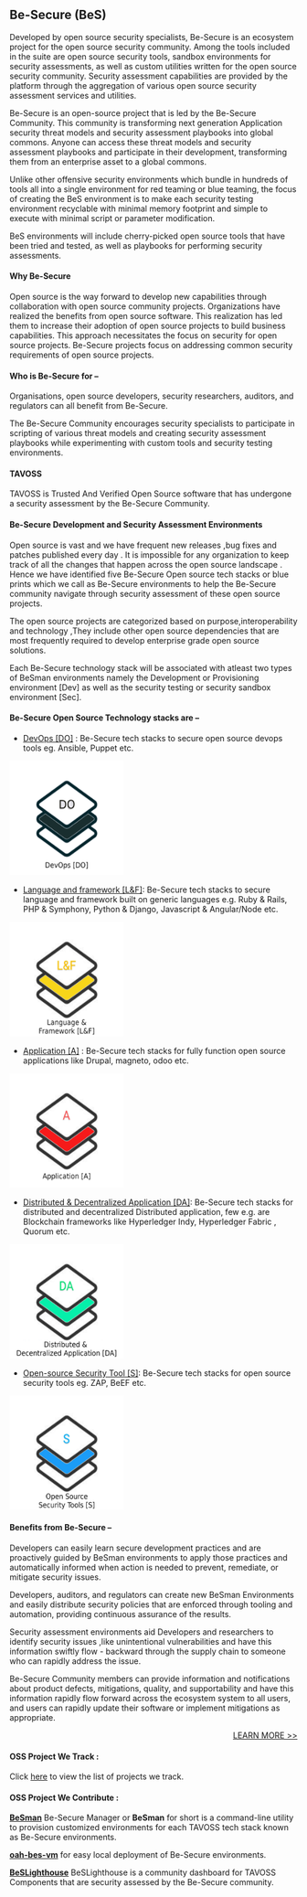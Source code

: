 ## Be-Secure (BeS)

Developed by open source security specialists, Be-Secure is an ecosystem project for the open source security community. Among the tools included in the suite are open source security tools, sandbox environments for security assessments, as well as custom utilities written for the open source security community. Security assessment capabilities are provided by the platform through the aggregation of various open source security assessment services and utilities.

Be-Secure is an open-source project that is led by the Be-Secure Community. This community is transforming next generation Application security threat models and security assessment playbooks into global commons. Anyone can access these threat models and security assessment playbooks and participate in their development, transforming them from an enterprise asset to a global commons.

Unlike other offensive security environments which bundle in hundreds of tools all into a single environment for red teaming or blue teaming, the focus of creating the BeS environment is to make each security testing environment recyclable with minimal memory footprint and simple to execute with minimal script or parameter modification.

BeS environments will include cherry-picked open source tools that have been tried and tested, as well as playbooks for performing security assessments.


#### Why Be-Secure

Open source is the way forward to develop new capabilities through collaboration with open source community projects. Organizations have realized the benefits from open source software. This realization has led them to increase their adoption of open source projects to build business capabilities. This approach necessitates the focus on security for open source projects. Be-Secure projects focus on addressing common security requirements of open source projects. 

#### Who is Be-Secure for –

Organisations, open source developers, security researchers, auditors, and regulators can all benefit from Be-Secure.

The Be-Secure Community encourages security specialists to participate in scripting of various threat models and creating security assessment playbooks while experimenting with custom tools and security testing environments.


#### TAVOSS 

TAVOSS is Trusted And Verified Open Source software that has undergone a security assessment by the Be-Secure Community.

#### Be-Secure Development and Security Assessment Environments

Open source is vast and we have frequent new releases ,bug fixes and patches published every day . It is impossible for any organization to keep track of all the changes that happen across the open source landscape . Hence we have identified five Be-Secure Open source tech stacks or blue prints which we call as Be-Secure environments to help the Be-Secure community navigate through security assessment of these open source projects. 

The open source projects are categorized based on  purpose,interoperability and technology ,They include other open source dependencies that are most frequently required to develop enterprise grade open source solutions.

Each Be-Secure technology stack will be associated with atleast two types of BeSman environments namely the Development or Provisioning environment [Dev] as well as the security testing or security sandbox environment [Sec].

#### Be-Secure Open Source Technology stacks are –

* [DevOps [DO]](./docs/bes-devops-tech-stack.md) : Be-Secure tech stacks to secure open source devops tools eg. Ansible, Puppet etc.
<img src="docs/assets/images/devops_logo.png" alt="DO" width="200px" height="200px"> 

* [Language and framework [L&F]](./docs/bes-lang-framework-tech-stack.md): Be-Secure tech stacks to secure language and framework built on generic languages e.g. Ruby & Rails, PHP & Symphony, Python & Django, Javascript & Angular/Node etc.
<img src="docs/assets/images/lan_logo.png" alt="L&F" width="200px" height="200px"> 

* [Application [A]](./docs/bes-app-tech-stack.md) : Be-Secure tech stacks for fully function open source applications like Drupal, magneto, odoo etc.
<img src="docs/assets/images/app_logo.png" alt="A" width="200px" height="200px"> 

* [Distributed & Decentralized Application [DA]](./docs/bes-dist-decent-tech-stack.md): Be-Secure tech stacks for distributed and decentralized Distributed application, few e.g. are Blockchain frameworks like Hyperledger Indy, Hyperledger Fabric , Quorum etc. 
<img src="docs/assets/images/dist_app_logo.png" alt="DA" width="200px" height="200px"> 

* [Open-source Security Tool [S]](./docs/bes-open-source-security-tool-tech-stack.md):  Be-Secure tech stacks for open source security tools eg. ZAP, BeEF etc. 
<img src="docs/assets/images/sec_logo.png" alt="S" width="200px" height="200px"> 


#### Benefits from Be-Secure –

Developers can easily learn secure development practices and are proactively guided by BeSman environments to apply those practices and automatically informed when action is needed to prevent, remediate, or mitigate security issues.

Developers, auditors, and regulators can create new BeSman Environments and easily distribute security policies that are enforced through tooling and automation, providing continuous assurance of the results.

Security assessment environments aid Developers and researchers to identify security issues ,like unintentional vulnerabilities and have this information swiftly flow - backward through the supply chain to someone who can rapidly address the issue.

Be-Secure Community members can provide information and notifications about product defects, mitigations, quality, and supportability and have this information rapidly flow forward across the ecosystem system to all users, and users can rapidly update their software or implement mitigations as appropriate.

<p align="right"><a href="https://be-secure.github.io/"> LEARN MORE >> </a></p></p>

#### OSS Project We Track :

Click [here](https://be-secure.github.io/BeSLighthouse/projectOfInterest/) to view the list of projects we track.

#### OSS Project We Contribute :

[**BeSman**](https://github.com/Be-Secure/BeSman) Be-Secure Manager or **BeSman** for short is a command-line utility to provision customized environments for each TAVOSS tech stack known as Be-Secure environments. 

[**oah-bes-vm**](https://github.com/Be-Secure/oah-bes-vm) for easy local deployment of Be-Secure environments.

[**BeSLighthouse**](https://github.com/Be-Secure/BeSLighthouse) BeSLighthouse is a community dashboard for TAVOSS Components that are security assessed by the Be-Secure community.



 


